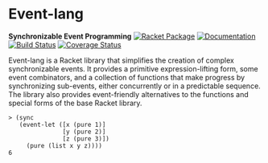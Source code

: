 # Event-lang
**Synchronizable Event Programming**
[![Racket Package](https://img.shields.io/badge/raco%20pkg-event--lang-red.svg)](https://pkgd.racket-lang.org/pkgn/package/event-lang)
[![Documentation](https://img.shields.io/badge/read-docs-blue.svg)](http://docs.racket-lang.org/event-lang/)
[![Build Status](https://travis-ci.org/dedbox/racket-event-lang.svg?branch=master)](https://travis-ci.org/dedbox/racket-event-lang)
[![Coverage Status](https://coveralls.io/repos/github/dedbox/racket-event-lang/badge.svg?branch=master)](https://coveralls.io/github/dedbox/racket-event-lang?branch=master)

Event-lang is a Racket library that simplifies the creation of complex
synchronizable events. It provides a primitive expression-lifting form, some
event combinators, and a collection of functions that make progress by
synchronizing sub-events, either concurrently or in a predictable sequence.
The library also provides event-friendly alternatives to the functions and
special forms of the base Racket library.

```
> (sync
   (event-let ([x (pure 1)]
               [y (pure 2)]
               [z (pure 3)])
     (pure (list x y z))))
6
```

